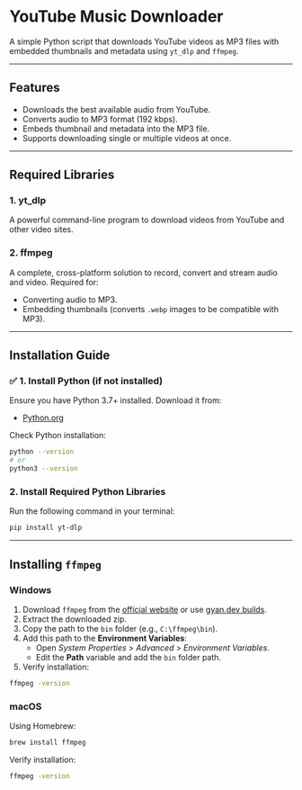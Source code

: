 # YouTube Music Downloader

A simple Python script that downloads YouTube videos as MP3 files with embedded thumbnails and metadata using `yt_dlp` and `ffmpeg`.

---

## Features
- Downloads the best available audio from YouTube.
- Converts audio to MP3 format (192 kbps).
- Embeds thumbnail and metadata into the MP3 file.
- Supports downloading single or multiple videos at once.

---

## Required Libraries

### 1. **yt_dlp**
A powerful command-line program to download videos from YouTube and other video sites.

### 2. **ffmpeg**
A complete, cross-platform solution to record, convert and stream audio and video. Required for:
- Converting audio to MP3.
- Embedding thumbnails (converts `.webp` images to be compatible with MP3).

---

## Installation Guide

### ✅ **1. Install Python (if not installed)**
Ensure you have Python 3.7+ installed. Download it from:
- [Python.org](https://www.python.org/downloads/)

Check Python installation:
```bash
python --version
# or
python3 --version
```

### **2. Install Required Python Libraries**

Run the following command in your terminal:
```bash
pip install yt-dlp
```

---

## Installing `ffmpeg`

### **Windows**
1. Download `ffmpeg` from the [official website](https://ffmpeg.org/download.html) or use [gyan.dev builds](https://www.gyan.dev/ffmpeg/builds/).
2. Extract the downloaded zip.
3. Copy the path to the `bin` folder (e.g., `C:\ffmpeg\bin`).
4. Add this path to the **Environment Variables**:
   - Open *System Properties* > *Advanced* > *Environment Variables*.
   - Edit the **Path** variable and add the `bin` folder path.
5. Verify installation:
```bash
ffmpeg -version
```

### **macOS**
Using Homebrew:
```bash
brew install ffmpeg
```

Verify installation:
```bash
ffmpeg -version
```